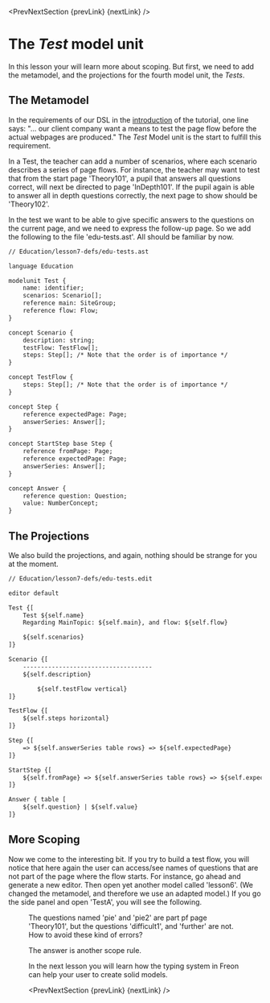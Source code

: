 <script>
    import PrevNextSection from '$lib/tutorial/PrevNextSection.svelte';
    import Figure from '$lib/figures/Figure.svelte';

    let prevLink = '/Tutorial/In_Need_of_Scoping';
    let nextLink = '/Tutorial/What_about_Types';
</script>

<PrevNextSection {prevLink} {nextLink} />

# The _Test_ model unit

In this lesson your will learn more about scoping. But first, we need to add the metamodel,
and the projections for the fourth model unit, the _Tests_.

## The Metamodel

In the requirements of our DSL in the [introduction](/Tutorial/Intro) of the tutorial, one line says: 
"... our client company want a means to test the page flow before the actual webpages are produced."
The _Test_ Model unit is the start to fulfill this requirement. 

In a Test, the teacher can add a number of scenarios, where each
scenario describes a series of page flows. For instance, the teacher may want to test that from the start page 'Theory101', a pupil that
answers all questions correct, will next be directed to page 'InDepth101'. If the pupil again is able to answer all in depth questions correctly,
the next page to show should be 'Theory102'.

In the test we want to be able to give specific answers to the questions on the current page, and we need to express the follow-up page.
So we add the following to the file 'edu-tests.ast'. All should be familiar by now.

```txt
// Education/lesson7-defs/edu-tests.ast

language Education

modelunit Test {
    name: identifier;
    scenarios: Scenario[];
    reference main: SiteGroup;
    reference flow: Flow;
}

concept Scenario {
    description: string;
    testFlow: TestFlow[];
    steps: Step[]; /* Note that the order is of importance */
}

concept TestFlow {
    steps: Step[]; /* Note that the order is of importance */
}

concept Step {
    reference expectedPage: Page;
    answerSeries: Answer[];
}

concept StartStep base Step {
    reference fromPage: Page;
    reference expectedPage: Page;
    answerSeries: Answer[];
}

concept Answer {
    reference question: Question;
    value: NumberConcept;
}

```

## The Projections

We also build the projections, and again, nothing should be strange for you at the moment.

```txt
// Education/lesson7-defs/edu-tests.edit

editor default

Test {[
    Test ${self.name}
    Regarding MainTopic: ${self.main}, and flow: ${self.flow}

    ${self.scenarios}
]}

Scenario {[
    ------------------------------------
    ${self.description}

        ${self.testFlow vertical}
]}

TestFlow {[
    ${self.steps horizontal}
]}

Step {[
    => ${self.answerSeries table rows} => ${self.expectedPage}
]}

StartStep {[
    ${self.fromPage} => ${self.answerSeries table rows} => ${self.expectedPage}
]}

Answer { table [
    ${self.question} | ${self.value}
]}

```

## More Scoping

Now we come to the interesting bit. If you try to build a test flow, you will notice that here again the user can
access/see names of questions that are not part of the page where the flow starts. For instance, go ahead and generate a new editor.
Then open yet another model called 'lesson6'. (We changed the metamodel, and therefore we use an adapted model.)
If you go the side panel and open 'TestA', you will see the following.

<Figure
imageName={'Tutorial-lesson7-screenshot1.png'}
caption={'Editor for the Test model unit'}
figureNumber={1}
/>

The questions named 'pie' and 'pie2' are part pf page 'Theory101', but the questions 'difficult1', and 'further' are not. How
to avoid these kind of errors?

The answer is another scope rule. 

In the next lesson you will learn how the typing system in Freon can help your user to create solid models.

<PrevNextSection {prevLink} {nextLink} />
